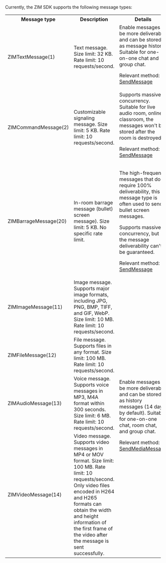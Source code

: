 Currently, the ZIM SDK supports the following message types:

<table>
  <colgroup>
    <col width="23%">
    <col width="45%">
    <col width="32%">
  </colgroup>
<tbody><tr data-row-level="1">
<th>Message type</th>
<th>Description</th>
<th>Details</th>
</tr>
<tr data-row-level="2">
<td>ZIMTextMessage(1)</td>
<td>Text message. Size limit: 32 KB. Rate limit: 10 requests/second.</td>
<td>Enable messages to be more deliverable, and can be stored as message history. Suitable for one-on-one chat and group chat.

Relevant method: [SendMessage](@SendMessage)
</td>
</tr>
<tr data-row-level="3">
<td>ZIMCommandMessage(2)</td>
<td>Customizable signaling message. Size limit: 5 KB. Rate limit: 10 requests/second.</td>
<td>Supports massive concurrency. Suitable for live audio room, online classroom, the messages won't be stored after the room is destroyed.

Relevant method: [SendMessage](@SendMessage)
</td>
</tr>
<tr data-row-level="4">
<td>ZIMBarrageMessage(20)</td>
<td>In-room barrage message (bullet) screen message). Size limit: 5 KB. No specific rate limit.</td>
<td><p>The high-frequency messages that don't require 100% deliverability, this message type is often used to send bullet screen messages.</p><p>
Supports massive concurrency, but the message deliverability can't be guaranteed.</p>

Relevant method: [SendMessage](@SendMessage)
</td>
</tr>
<tr data-row-level="5">
<td>ZIMImageMessage(11)</td>
<td>Image message. Supports major image formats, including JPG, PNG, BMP, TIFF, and GIF, WebP. Size limit: 10 MB. Rate limit: 10 requests/second.</td>
<td rowspan="4">Enable messages to be more deliverable, and can be stored as history messages (14 days by default). Suitable for one-on-one chat, room chat, and group chat.

Relevant method: 
[SendMediaMessage](@SendMediaMessage)
</td>
</tr>
<tr data-row-level="6">
<td>ZIMFileMessage(12)</td>
<td>File message. Supports files in any format. Size limit: 100 MB. Rate limit: 10 requests/second.</td>
</tr>
<tr data-row-level="7">
<td>ZIMAudioMessage(13)</td>
<td>Voice message. Supports voice messages in MP3, M4A format within 300 seconds. Size limit: 6 MB. Rate limit: 10 requests/second.</td>
</tr>
<tr data-row-level="8">
<td>ZIMVideoMessage(14)</td>
<td>Video message. Supports video messages in MP4 or MOV format. Size limit: 100 MB. Rate limit: 10 requests/second. Only video files encoded in H264 and H265 formats can obtain the width and height information of the first frame of the video after the message is sent successfully. </td>
</tr>
</tbody></table>


